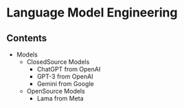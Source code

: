 # Language Model Engineering

## Contents

- Models
  - ClosedSource Models
    - ChatGPT from OpenAI
    - GPT-3 from OpenAI
    - Gemini from Google
  - OpenSource Models
    - Lama from Meta